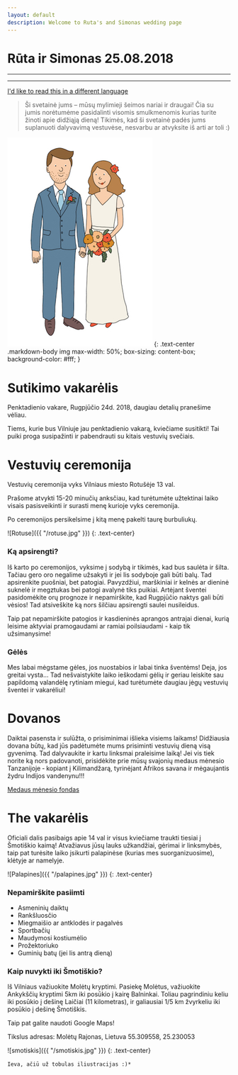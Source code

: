 ```yaml
---
layout: default
description: Welcome to Ruta's and Simonas wedding page
---
```

# [](#header-1) Rūta ir Simonas 25.08.2018
------------------------------------------
------------------------------------------

[I'd like to read this in a different language](en)

> Ši svetainė jums – mūsų mylimieji šeimos nariai ir draugai! Čia su jumis norėtumėme pasidalinti visomis smulkmenomis kurias turite žinoti apie didžiąją dieną! Tikimės, kad ši svetainė padės jums suplanuoti dalyvavimą vestuvėse, nesvarbu ar atvyksite iš arti ar toli :)

![Ruta & Simonas](/R&Small.jpg)
{: .text-center .markdown-body img max-width: 50%; box-sizing: content-box; background-color: #fff; }

# [](#header-1) Sutikimo vakarėlis

Penktadienio vakare, Rugpjūčio 24d. 2018, daugiau detalių pranešime vėliau.

Tiems, kurie bus Vilniuje jau penktadienio vakarą, kviečiame susitikti! Tai puiki proga susipažinti ir pabendrauti su kitais vestuvių svečiais.

# [](#header-1) Vestuvių ceremonija
Vestuvių ceremonija vyks Vilniaus miesto Rotušėje 13 val.

Prašome atvykti 15-20 minučių anksčiau, kad turėtumėte užtektinai laiko visais pasisveikinti ir surasti menę kurioje vyks ceremonija.

Po ceremonijos persikelsime į kitą menę pakelti taurę burbuliukų.

![Rotuse]({{ "/rotuse.jpg" }})
{: .text-center}

### [](#header-1) Ką apsirengti?
Iš karto po ceremonijos, vyksime į sodybą ir tikimės, kad bus saulėta ir šilta. Tačiau gero oro negalime užsakyti ir jei lis sodyboje gali būti balų. Tad apsirenkite puošniai, bet patogiai. Pavyzdžiui, marškiniai ir kelnės ar dieninė suknelė ir megztukas bei patogi avalynė tiks puikiai. Artėjant šventei pasidomėkite orų prognoze ir nepamirškite, kad Rugpjūčio naktys gali būti vėsios! Tad atsiveškite ką nors šilčiau apsirengti saulei nusileidus.

Taip pat nepamirškite patogios ir kasdieninės aprangos antrajai dienai, kurią leisime aktyviai pramogaudami ar ramiai poilsiaudami - kaip tik užsimanysime!

### [](#header-1) Gėlės
Mes labai mėgstame gėles, jos nuostabios ir labai tinka šventėms! Deja, jos greitai vysta… Tad nešvaistykite laiko ieškodami gėlių ir geriau leiskite sau papildomą valandėlę rytiniam miegui, kad turėtumėte daugiau jėgų vestuvių šventei ir vakarėliui!

# [](#header-1) Dovanos
Daiktai pasensta ir sulūžta, o prisiminimai išlieka visiems laikams! Didžiausia dovana būtų, kad jūs padėtumėte mums prisiminti vestuvių dieną visą gyvenimą. Tad dalyvaukite ir kartu linksmai praleisime laiką! Jei vis tiek norite ką nors padovanoti, prisidėkite prie mūsų svajonių medaus mėnesio Tanzanijoje ‑ kopiant į Kilimandžarą, tyrinėjant Afrikos savana ir mėgaujantis žydru Indijos vandenynu!!!

[Medaus mėnesio fondas](https://prezola.com/wishlists/10188781)

# [](#header-1) The vakarėlis
Oficiali dalis pasibaigs apie 14 val ir visus kviečiame traukti tiesiai į Šmotiškio kaimą! Atvažiavus jūsų lauks užkandžiai, gėrimai ir linksmybės, taip pat turėsite laiko įsikurti palapinėse (kurias mes suorganizuosime), klėtyje ar namelyje.

![Palapines]({{ "/palapines.jpg" }})
{: .text-center}

### [](#header-1) Nepamirškite pasiimti
* Asmeninių daiktų
* Rankšluosčio
* Miegmaišio ar antklodės ir pagalvės
* Sportbačių
* Maudymosi kostiumėlio
* Prožektoriuko
* Guminių batų (jei lis antrą dieną)

### [](#header-1) Kaip nuvykti iki Šmotiškio?

Iš Vilniaus važiuokite Molėtų kryptimi. Pasiekę Molėtus, važiuokite Ankykščių kryptimi 5km iki posūkio į kairę Balninkai. Toliau pagrindiniu keliu iki posūkio į dešinę Laičiai (11 kilometras), ir galiausiai 1/5 km žvyrkeliu iki posūkio į dešinę Šmotiškis.

Taip pat galite naudoti Google Maps!

Tikslus adresas:
Molėtų Rajonas, Lietuva
55.309558, 25.230053

![smotiskis]({{ "/smotiskis.jpg" }})
{: .text-center}

```
Ieva, ačiū už tobulas iliustracijas :)*
```
